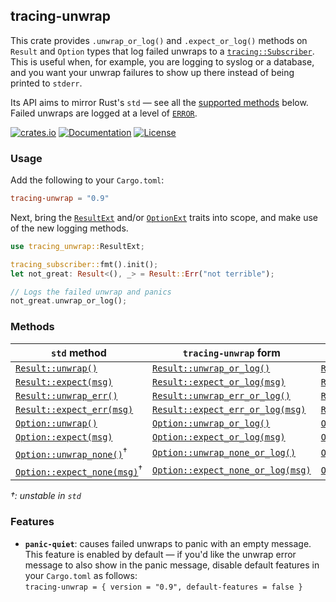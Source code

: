 ## tracing-unwrap
This crate provides `.unwrap_or_log()` and `.expect_or_log()` methods on `Result` and `Option` types that log failed unwraps to a [`tracing::Subscriber`]. This is useful when, for example, you are logging to syslog or a database, and you want your unwrap failures to show up there instead of being printed to `stderr`.

Its API aims to mirror Rust's `std` — see all the [supported methods](#methods) below. Failed unwraps are logged at a level of [`ERROR`].

[![crates.io](http://meritbadge.herokuapp.com/tracing-unwrap)](https://crates.io/crates/tracing-unwrap)
[![Documentation](https://docs.rs/tracing-unwrap/badge.svg)](https://docs.rs/tracing-unwrap)
[![License](https://img.shields.io/badge/license-MIT%2FApache--2.0-blue.svg)](https://github.com/abreis/tracing-unwrap)

### Usage
Add the following to your `Cargo.toml`:
```toml
tracing-unwrap = "0.9"
```

Next, bring the [`ResultExt`] and/or [`OptionExt`] traits into scope, and make use of the new logging methods.
```rust
use tracing_unwrap::ResultExt;

tracing_subscriber::fmt().init();
let not_great: Result<(), _> = Result::Err("not terrible");

// Logs the failed unwrap and panics
not_great.unwrap_or_log();
```

### Methods
| `std` method                   | `tracing-unwrap` form               | trait         |
|--------------------------------| ----------------------------------------|---------------|
| [`Result::unwrap()`]           | [`Result::unwrap_or_log()`]           | [`ResultExt`] |
| [`Result::expect(msg)`]        | [`Result::expect_or_log(msg)`]        | [`ResultExt`] |
| [`Result::unwrap_err()`]       | [`Result::unwrap_err_or_log()`]       | [`ResultExt`] |
| [`Result::expect_err(msg)`]    | [`Result::expect_err_or_log(msg)`]    | [`ResultExt`] |
| [`Option::unwrap()`]           | [`Option::unwrap_or_log()`]           | [`OptionExt`] |
| [`Option::expect(msg)`]        | [`Option::expect_or_log(msg)`]        | [`OptionExt`] |
| [`Option::unwrap_none()`]<sup>†</sup>      | [`Option::unwrap_none_or_log()`]      | [`OptionExt`] |
| [`Option::expect_none(msg)`]<sup>†</sup>   | [`Option::expect_none_or_log(msg)`]   | [`OptionExt`] |

*†: unstable in `std`*<br/>


### Features
* **`panic-quiet`**: causes failed unwraps to panic with an empty message.<br/>
  This feature is enabled by default — if you'd like the unwrap error message to also show in the panic message, disable default features in your `Cargo.toml` as follows:<br/>
  `tracing-unwrap = { version = "0.9", default-features = false }`

[`tracing::Subscriber`]: https://docs.rs/tracing/*/tracing/trait.Subscriber.html
[`ResultExt`]: https://docs.rs/tracing-unwrap/*/tracing_unwrap/trait.ResultExt.html
[`OptionExt`]: https://docs.rs/tracing-unwrap/*/tracing_unwrap/trait.OptionExt.html
[`ERROR`]: https://docs.rs/tracing/*/tracing/struct.Level.html#associatedconstant.ERROR
[`Result::unwrap()`]: https://doc.rust-lang.org/std/result/enum.Result.html#method.unwrap
[`Result::expect(msg)`]: https://doc.rust-lang.org/std/result/enum.Result.html#method.expect
[`Result::unwrap_err()`]: https://doc.rust-lang.org/std/result/enum.Result.html#method.unwrap_err
[`Result::expect_err(msg)`]: https://doc.rust-lang.org/std/result/enum.Result.html#method.expect_err
[`Option::unwrap()`]: https://doc.rust-lang.org/std/option/enum.Option.html#method.unwrap
[`Option::expect(msg)`]: https://doc.rust-lang.org/std/option/enum.Option.html#method.expect
[`Option::unwrap_none()`]: https://doc.rust-lang.org/std/option/enum.Option.html#method.unwrap_none
[`Option::expect_none(msg)`]: https://doc.rust-lang.org/std/option/enum.Option.html#method.expect_none
[`Result::unwrap_or_log()`]: https://docs.rs/tracing-unwrap/*/tracing_unwrap/trait.ResultExt.html#tymethod.unwrap_or_log
[`Result::expect_or_log(msg)`]: https://docs.rs/tracing-unwrap/*/tracing_unwrap/trait.ResultExt.html#tymethod.expect_or_log
[`Result::unwrap_err_or_log()`]: https://docs.rs/tracing-unwrap/*/tracing_unwrap/trait.ResultExt.html#tymethod.unwrap_err_or_log
[`Result::expect_err_or_log(msg)`]: https://docs.rs/tracing-unwrap/*/tracing_unwrap/trait.ResultExt.html#tymethod.expect_err_or_log
[`Option::unwrap_or_log()`]: https://docs.rs/tracing-unwrap/*/tracing_unwrap/trait.OptionExt.html#tymethod.unwrap_or_log
[`Option::expect_or_log(msg)`]: https://docs.rs/tracing-unwrap/*/tracing_unwrap/trait.OptionExt.html#tymethod.expect_or_log
[`Option::unwrap_none_or_log()`]: https://docs.rs/tracing-unwrap/*/tracing_unwrap/trait.OptionExt.html#tymethod.unwrap_none_or_log
[`Option::expect_none_or_log(msg)`]: https://docs.rs/tracing-unwrap/*/tracing_unwrap/trait.OptionExt.html#tymethod.expect_none_or_log
